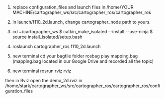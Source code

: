 
1. replace configuration_files and launch files in 
/home/YOUR MACHINE/cartographer_ws/src/cartographer_ros/cartographer_ros

2. in launch/f110_2d.launch, change cartographer_node path to yours. 

3. cd ~/cartographer_ws
$ catkin_make_isolated --install --use-ninja
$ source install_isolated/setup.bash

4. roslaunch cartographer_ros f110_2d.launch

5. new terminal
cd your bagfile folder
rosbag play mapping.bag
(mapping.bag located in our Google Drive and recorded all the topic)

6. new terminal
rosrun rviz rviz

then in Rviz open the demo_2d.rviz in /home/stark/cartographer_ws/src/cartographer_ros/cartographer_ros/configuration_files 
